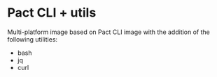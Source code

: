 # Pact CLI + utils

Multi-platform image based on Pact CLI image with the addition of the following utilities:
- bash
- jq
- curl
